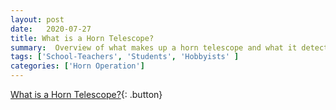 ```yaml
---
layout: post
date:   2020-07-27
title: What is a Horn Telescope? 
summary:  Overview of what makes up a horn telescope and what it detects
tags: ['School-Teachers', 'Students', 'Hobbyists' ]
categories: ['Horn Operation'] 
---
```


[What is a Horn Telescope?](https://youtu.be/uzYvv4nwndM){: .button}